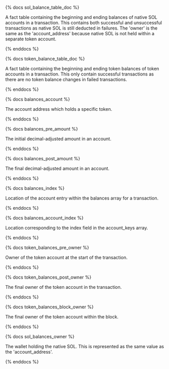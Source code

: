 {% docs sol_balance_table_doc %}

A fact table containing the beginning and ending balances of native SOL accounts in a transaction. This contains both successful and unsuccessful transactions as native SOL is still deducted in failures. The 'owner' is the same as the 'account_address' because native SOL is not held within a separate token account.

{% enddocs %}

{% docs token_balance_table_doc %}

A fact table containing the beginning and ending token balances of token accounts in a transaction. This only contain successful transactions as there are no token balance changes in failed transactions.

{% enddocs %}

{% docs balances_account %}

The account address which holds a specific token.

{% enddocs %}

{% docs balances_pre_amount %}

The initial decimal-adjusted amount in an account.

{% enddocs %}

{% docs balances_post_amount %}

The final decimal-adjusted amount in an account.

{% enddocs %}

{% docs balances_index %}

Location of the account entry within the balances array for a transaction.

{% enddocs %}

{% docs balances_account_index %}

Location corresponding to the index field in the account_keys array.

{% enddocs %}

{% docs token_balances_pre_owner %}

Owner of the token account at the start of the transaction.

{% enddocs %}

{% docs token_balances_post_owner %}

The final owner of the token account in the transaction.

{% enddocs %}

{% docs token_balances_block_owner %}

The final owner of the token account within the block.

{% enddocs %}

{% docs sol_balances_owner %}

The wallet holding the native SOL. This is represented as the same value as the 'account_address'.

{% enddocs %}



